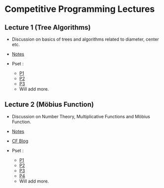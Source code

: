 # Competitive Programming Lectures

## Lecture 1 (Tree Algorithms) 
  * Discussion on basics of trees and algorithms related to diameter, center etc.
 
  * [Notes](https://drive.google.com/file/d/11Yl6ixWEDdIoSYo7N_OupQdEGaHm0p8Y/view?usp=sharing)

  * Pset :
    - [P1](https://atcoder.jp/contests/abc221/tasks/abc221_f)
    - [P2](https://codeforces.com/contest/1092/problem/E)
    - [P3](https://codeforces.com/contest/1405/problem/D)
    - Will add more.

## Lecture 2 (Möbius Function) 
  * Discussion on Number Theory, Multiplicative Functions and Möbius Function.
 
  * [Notes](https://drive.google.com/file/d/11Yl6ixWEDdIoSYo7N_OupQdEGaHm0p8Y/view?usp=sharing)
  * [CF Blog](https://codeforces.com/blog/entry/53925)
  
  * Pset :
    - [P1](https://codeforces.com/problemset/problem/1575/G)
    - [P2](https://atcoder.jp/contests/abc230/tasks/abc230_g)
    - [P3](https://atcoder.jp/contests/agc038/tasks/agc038_c)
    - [P4](https://www.codechef.com/NOV15/problems/SMPLSUM)
    - Will add more.
